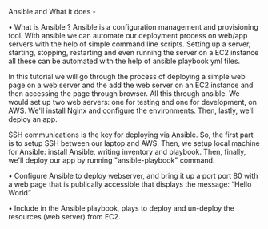 Ansible and What it does - 

• What is Ansible ?
    Ansible is a configuration management and provisioning tool. With ansible we can automate our deployment process on web/app servers with the help of simple command line scripts. Setting up a server, starting, stopping, restarting and even running the server on a EC2 instance all these can be automated with the help of ansible playbook yml files.

In this tutorial we will go through the process of deploying a simple web page on a web server and the add the web server on an EC2 instance and then accessing the page through browser. All this through ansible. We would set up two web servers: one for testing and one for development, on AWS. We'll install Nginx and configure the environments. Then, lastly, we'll deploy an app.

SSH communications is the key for deploying via Ansible. So, the first part is to setup SSH between our laptop and AWS. Then, we setup local machine for Ansible: install Ansible, writing inventory and playbook. Then, finally, we'll deploy our app by running "ansible-playbook" command.

• Configure Ansible to deploy webserver, and bring it up a port port 80 with a web page that is publically accessible that displays the message: “Hello World”

• Include in the Ansible playbook, plays to deploy and un-deploy the resources (web server) from EC2.
